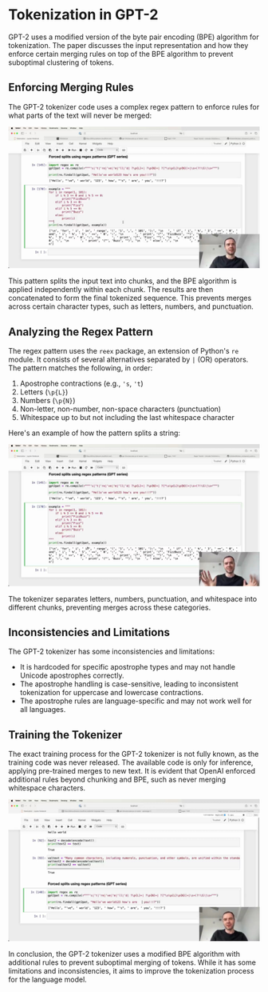 #  Tokenization in GPT-2

GPT-2 uses a modified version of the byte pair encoding (BPE) algorithm for tokenization. The paper discusses the input representation and how they enforce certain merging rules on top of the BPE algorithm to prevent suboptimal clustering of tokens.

## Enforcing Merging Rules

The GPT-2 tokenizer code uses a complex regex pattern to enforce rules for what parts of the text will never be merged:

<img src="04212.jpg"/>

This pattern splits the input text into chunks, and the BPE algorithm is applied independently within each chunk. The results are then concatenated to form the final tokenized sequence. This prevents merges across certain character types, such as letters, numbers, and punctuation.

## Analyzing the Regex Pattern

The regex pattern uses the `reex` package, an extension of Python's `re` module. It consists of several alternatives separated by `|` (OR) operators. The pattern matches the following, in order:

1. Apostrophe contractions (e.g., `'s`, `'t`)
2. Letters (`\p{L}`)
3. Numbers (`\p{N}`)
4. Non-letter, non-number, non-space characters (punctuation)
5. Whitespace up to but not including the last whitespace character

Here's an example of how the pattern splits a string:

<img src="04296.jpg"/>

The tokenizer separates letters, numbers, punctuation, and whitespace into different chunks, preventing merges across these categories.

## Inconsistencies and Limitations

The GPT-2 tokenizer has some inconsistencies and limitations:

- It is hardcoded for specific apostrophe types and may not handle Unicode apostrophes correctly.
- The apostrophe handling is case-sensitive, leading to inconsistent tokenization for uppercase and lowercase contractions.
- The apostrophe rules are language-specific and may not work well for all languages.

## Training the Tokenizer

The exact training process for the GPT-2 tokenizer is not fully known, as the training code was never released. The available code is only for inference, applying pre-trained merges to new text. It is evident that OpenAI enforced additional rules beyond chunking and BPE, such as never merging whitespace characters.

<img src="04128.jpg"/>

In conclusion, the GPT-2 tokenizer uses a modified BPE algorithm with additional rules to prevent suboptimal merging of tokens. While it has some limitations and inconsistencies, it aims to improve the tokenization process for the language model.